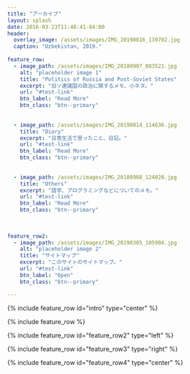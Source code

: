 ```yaml
---
title: "アーカイブ"
layout: splash
date: 2016-03-23T11:48:41-04:00
header:
  overlay_image: /assets/images/IMG_20190816_130702.jpg
  caption: "Uzbekistan, 2019."
  
feature_row:
  - image_path: /assets/images/IMG_20180907_083521.jpg
    alt: "placeholder image 1"
    title: "Politics of Russia and Post-Soviet States"
    excerpt: "旧ソ連諸国の政治に関するメモ、小ネタ。"
    url: "#test-link"
    btn_label: "Read More"
    btn_class: "btn--primary"
    
    
  - image_path: /assets/images/IMG_20190814_114636.jpg
    title: "Diary"
    excerpt: "日常生活で思ったこと、日記。"
    url: "#test-link"
    btn_label: "Read More"
    btn_class: "btn--primary"
  
  
  - image_path: /assets/images/IMG_20180908_124028.jpg
    title: "Others"
    excerpt: "語学、プログラミングなどについてのメモ。"
    url: "#test-link"
    btn_label: "Read More"
    btn_class: "btn--primary"
  
  
  
feature_row2:
  - image_path: /assets/images/IMG_20190305_105904.jpg
    alt: "placeholder image 2"
    title: "サイトマップ"
    excerpt: "このサイトのサイトマップ。"
    url: "#test-link"
    btn_label: "Open"
    btn_class: "btn--primary"

---
```


{% include feature_row id="intro" type="center" %}

{% include feature_row %}

{% include feature_row id="feature_row2" type="left" %}

{% include feature_row id="feature_row3" type="right" %}

{% include feature_row id="feature_row4" type="center" %}
